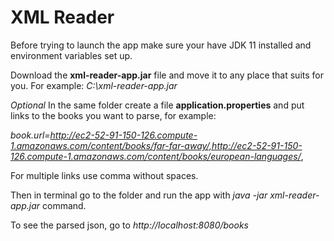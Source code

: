 # XML Reader

Before trying to launch the app make sure your have JDK 11 installed and environment variables set up.

Download the **xml-reader-app.jar** file and move it to any place that suits for you. For example: _C:\xml-reader-app.jar_

_Optional_ In the same folder create a file **application.properties** and put links to the books you want to parse, for example:

_book.url=http://ec2-52-91-150-126.compute-1.amazonaws.com/content/books/far-far-away/,http://ec2-52-91-150-126.compute-1.amazonaws.com/content/books/european-languages/_, 

For multiple links use comma without spaces.

Then in terminal go to the folder and run the app with _java -jar xml-reader-app.jar_ command.

To see the parsed json, go to _http://localhost:8080/books_ 



